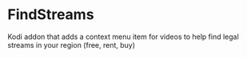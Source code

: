 # FindStreams
Kodi addon that adds a context menu item for videos to help find legal streams in your region (free, rent, buy)
